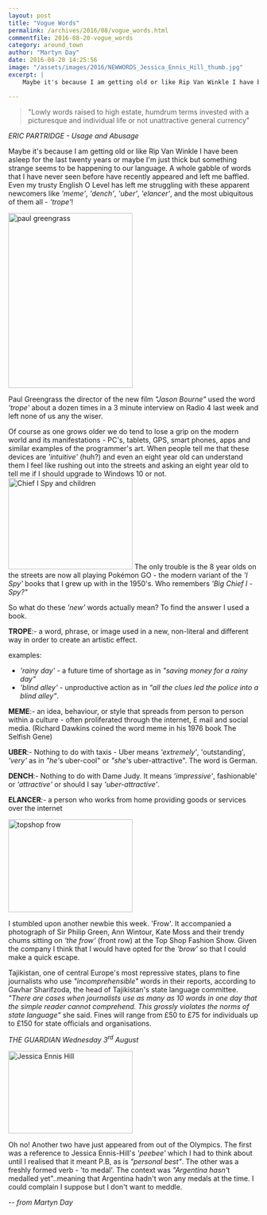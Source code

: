 ```yaml
---
layout: post
title: "Vogue Words"
permalink: /archives/2016/08/vogue_words.html
commentfile: 2016-08-20-vogue_words
category: around_town
author: "Martyn Day"
date: 2016-08-20 14:25:56
image: "/assets/images/2016/NEWWORDS_Jessica_Ennis_Hill_thumb.jpg"
excerpt: |
    Maybe it's because I am getting old or like Rip Van Winkle I have been asleep for the last twenty years or maybe I'm just thick but something strange seems to be happening to our language.  A whole gabble of words that I have never seen before have recently appeared and left me baffled.

---
```


> "Lowly words raised to high estate, humdrum terms invested with a picturesque and individual life or not unattractive general currency"

<cite>ERIC PARTRIDGE - Usage and Abusage</cite>

Maybe it's because I am getting old or like Rip Van Winkle I have been asleep for the last twenty years or maybe I'm just thick but something strange seems to be happening to our language. A whole gabble of words that I have never seen before have recently appeared and left me baffled. Even my trusty English O Level has left me struggling with these apparent newcomers like <em>'meme'</em>, <em>'dench'</em>, <em>'uber'</em>, <em>'elancer'</em>, and the most ubiquitous of them all - <em>'trope'</em>!

<div markdown="1" class="box">
<a href="/assets/images/2016/NEWWORDS_paul-greengrass.jpg" title="See larger version of - paul greengrass"><img src="/assets/images/2016/NEWWORDS_paul-greengrass_thumb.jpg" width="250" height="352" alt="paul greengrass" class="photo right" /></a>

Paul Greengrass the director of the new film <em>"Jason Bourne"</em> used the word <em>'trope'</em> about a dozen times in a 3 minute interview on Radio 4 last week and left none of us any the wiser.

</div>
Of course as one grows older we do tend to lose a grip on the modern world and its manifestations - PC's, tablets, GPS, smart phones, apps and similar examples of the programmer's art. When people tell me that these devices are <em>'intuitive'</em> (huh?) and even an eight year old can understand them I feel like rushing out into the streets and asking an eight year old to tell me if I should upgrade to Windows 10 or not. <a href="/assets/images/2016/NEWWORDS_Chief_I-Spy_and_children.jpg" title="See larger version of - Chief I Spy and children"><img src="/assets/images/2016/NEWWORDS_Chief_I-Spy_and_children_thumb.jpg" width="250" height="184" alt="Chief I Spy and children" class="photo right" /></a> The only trouble is the 8 year olds on the streets are now all playing Pokémon GO - the modern variant of the <em>'I Spy'</em> books that I grew up with in the 1950's. Who remembers <em>'Big Chief I -Spy?"</em>

So what do these <em>'new'</em> words actually mean? To find the answer I used a book.

**TROPE**:- a word, phrase, or image used in a new, non-literal and different way in order to create an artistic effect.

examples:

-   <em>'rainy day'</em> - a future time of shortage as in <em>"saving money for a rainy day"</em>
-   <em>'blind alley'</em> - unproductive action as in <em>"all the clues led the police into a blind alley"</em>.

**MEME**:- an idea, behaviour, or style that spreads from person to person within a culture - often proliferated through the internet, E mail and social media. (Richard Dawkins coined the word meme in his 1976 book The Selfish Gene)

**UBER**:- Nothing to do with taxis - Uber means <em>'extremely'</em>, 'outstanding', <em>'very'</em> as in <em>"he'</em>s uber-cool" or <em>"she'</em>s uber-attractive". The word is German.

**DENCH**:- Nothing to do with Dame Judy. It means <em>'impressive'</em>, fashionable' or <em>'attractive'</em> or should I say <em>'uber-attractive'</em>.

**ELANCER**:- a person who works from home providing goods or services over the internet

<a href="/assets/images/2016/NEWWORDS_topshop-frow.jpg" title="See larger version of - topshop frow"><img src="/assets/images/2016/NEWWORDS_topshop-frow_thumb.jpg" width="250" height="187" alt="topshop frow" class="photo right" /></a>

I stumbled upon another newbie this week. 'Frow'. It accompanied a photograph of Sir Philip Green, Ann Wintour, Kate Moss and their trendy chums sitting on <em>'the frow'</em> (front row) at the Top Shop Fashion Show. Given the company I think that I would have opted for the <em>'brow'</em> so that I could make a quick escape.

<div markdown="1" class="box">
Tajikistan, one of central Europe's most repressive states, plans to fine journalists who use <em>"incomprehensible"</em> words in their reports, according to Gavhar Sharifzoda, the head of Tajikistan's state language committee. <em>"There are cases when journalists use as many as 10 words in one day that the simple reader cannot comprehend. This grossly violates the norms of state language"</em> she said. Fines will range from £50 to £75 for individuals up to £150 for state officials and organisations.

<cite>THE GUARDIAN Wednesday 3<sup>rd</sup> August</cite>

</div>
<a href="/assets/images/2016/NEWWORDS_Jessica_Ennis_Hill.jpg" title="See larger version of - Jessica Ennis Hill"><img src="/assets/images/2016/NEWWORDS_Jessica_Ennis_Hill_thumb.jpg" width="250" height="166" alt="Jessica Ennis Hill" class="photo right" /></a>

Oh no! Another two have just appeared from out of the Olympics. The first was a reference to Jessica Ennis-Hill's <em>'peebee'</em> which I had to think about until I realised that it meant P.B, as is <em>"personal best"</em>. The other was a freshly formed verb - 'to medal'. The context was <em>"Argentina hasn'</em>t medalled yet"..meaning that Argentina hadn't won any medals at the time. I could complain I suppose but I don't want to meddle.

<cite>-- from Martyn Day</cite>
